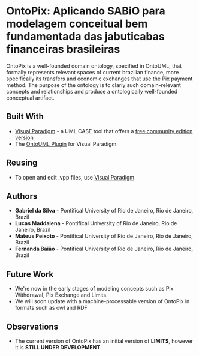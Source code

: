 # OntoPix: Aplicando SABiO para modelagem conceitual bem fundamentada das jabuticabas financeiras brasileiras

OntoPix is a well-founded domain ontology, specified in OntoUML, that formally represents relevant spaces of current brazilian finance, more specifically its transfers and economic exchanges that use the Pix payment method. The purpose of the ontology is to clariy such domain-relevant concepts and relationships and produce a ontologically well-founded conceptual artifact.

## Built With
* [Visual Paradigm](https://www.visual-paradigm.com) - a UML CASE tool that offers a [free community edition version](https://www.visual-paradigm.com/download/community.jsp)
* The [OntoUML Plugin](https://github.com/OntoUML/ontouml-vp-plugin) for Visual Paradigm

## Reusing
* To open and edit .vpp files, use [Visual Paradigm](https://www.visual-paradigm.com)

## Authors
* **Gabriel da Silva** - Pontifical University of Rio de Janeiro, Rio de Janeiro, Brazil
* **Lucas Maddalena** - Pontifical University of Rio de Janeiro, Rio de Janeiro, Brazil
* **Mateus Peixoto** - Pontifical University of Rio de Janeiro, Rio de Janeiro, Brazil
* **Fernanda Baião** - Pontifical University of Rio de Janeiro, Rio de Janeiro, Brazil

## Future Work
* We're now in the early stages of modeling concepts such as Pix Withdrawal, Pix Exchange and Limits.
* We will soon update with a machine-processable version of OntoPix in formats such as owl and RDF

## Observations
* The current version of OntoPix has an initial version of **LIMITS**, however it is **STILL UNDER DEVELOPMENT**.
  
